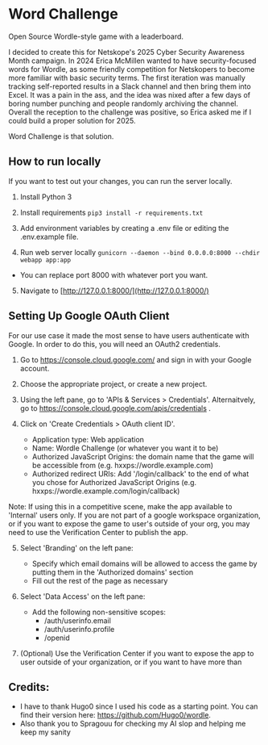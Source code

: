 # Word Challenge

Open Source Wordle-style game with a leaderboard.

I decided to create this for Netskope's 2025 Cyber Security Awareness Month campaign. In 2024 Erica McMillen wanted to have security-focused words for Wordle, as some friendly competition for Netskopers to become more familiar with basic security terms. The first iteration was manually tracking self-reported results in a Slack channel and then bring them into Excel. It was a pain in the ass, and the idea was nixed after a few days of boring number punching and people randomly archiving the channel. Overall the reception to the challenge was positive, so Erica asked me if I could build a proper solution for 2025.

Word Challenge is that solution.

## How to run locally

If you want to test out your changes, you can run the server locally.

1. Install Python 3

2. Install requirements
```pip3 install -r requirements.txt```

3. Add environment variables by creating a .env file or editing the .env.example file.

4. Run web server locally
```gunicorn --daemon --bind 0.0.0.0:8000 --chdir webapp app:app```
- You can replace port 8000 with whatever port you want.

5. Navigate to [http://127.0.0.1:8000/](http://127.0.0.1:8000/)

## Setting Up Google OAuth Client
For our use case it made the most sense to have users authenticate with Google. In order to do this, you will need an OAuth2 credentials.

1. Go to https://console.cloud.google.com/ and sign in with your Google account. 

2. Choose the appropriate project, or create a new project.

3. Using the left pane, go to 'APIs & Services > Credentials'. Alternaitvely, go to https://console.cloud.google.com/apis/credentials .

4. Click on 'Create Credentials > OAuth client ID'. 
    - Application type: Web application
    - Name: Wordle Challenge (or whatever you want it to be)
    - Authorized JavaScript Origins: the domain name that the game will be accessible from (e.g. hxxps://wordle.example.com)
    - Authorized redirect URIs: Add '/login/callback' to the end of what you chose for Authorized JavaScript Origins (e.g. hxxps://wordle.example.com/login/callback)

Note: If using this in a competitive scene, make the app available to 'Internal' users only. If you are not part of a google workspace organization, or if you want to expose the game to user's outside of your org, you may need to use the Verification Center to publish the app.

5. Select 'Branding' on the left pane:
    - Specify which email domains will be allowed to access the game by putting them in the 'Authorized domains' section
    - Fill out the rest of the page as necessary

6. Select 'Data Access' on the left pane:
    - Add the following non-sensitive scopes:
        - /auth/userinfo.email
        - /auth/userinfo.profile
        - /openid

7. (Optional) Use the Verification Center if you want to expose the app to user outside of your organization, or if you want to have more than 

## Credits:
- I have to thank Hugo0 since I used his code as a starting point. You can find their version here: https://github.com/Hugo0/wordle.
- Also thank you to Spragouu for checking my AI slop and helping me keep my sanity